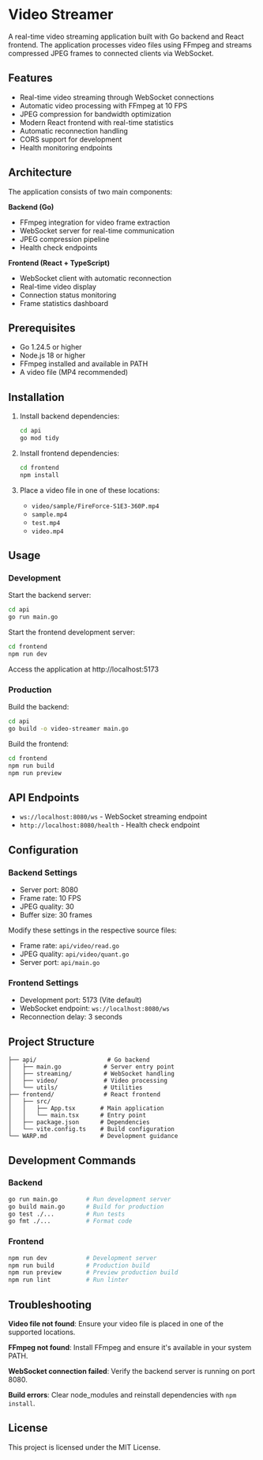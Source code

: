 # Video Streamer

A real-time video streaming application built with Go backend and React frontend. The application processes video files using FFmpeg and streams compressed JPEG frames to connected clients via WebSocket.

## Features

- Real-time video streaming through WebSocket connections
- Automatic video processing with FFmpeg at 10 FPS
- JPEG compression for bandwidth optimization
- Modern React frontend with real-time statistics
- Automatic reconnection handling
- CORS support for development
- Health monitoring endpoints

## Architecture

The application consists of two main components:

**Backend (Go)**
- FFmpeg integration for video frame extraction
- WebSocket server for real-time communication
- JPEG compression pipeline
- Health check endpoints

**Frontend (React + TypeScript)**
- WebSocket client with automatic reconnection
- Real-time video display
- Connection status monitoring
- Frame statistics dashboard

## Prerequisites

- Go 1.24.5 or higher
- Node.js 18 or higher
- FFmpeg installed and available in PATH
- A video file (MP4 recommended)

## Installation

1. Install backend dependencies:
   ```bash
   cd api
   go mod tidy
   ```

2. Install frontend dependencies:
   ```bash
   cd frontend
   npm install
   ```

3. Place a video file in one of these locations:
   - `video/sample/FireForce-S1E3-360P.mp4`
   - `sample.mp4`
   - `test.mp4`
   - `video.mp4`

## Usage

### Development

Start the backend server:
```bash
cd api
go run main.go
```

Start the frontend development server:
```bash
cd frontend
npm run dev
```

Access the application at http://localhost:5173

### Production

Build the backend:
```bash
cd api
go build -o video-streamer main.go
```

Build the frontend:
```bash
cd frontend
npm run build
npm run preview
```

## API Endpoints

- `ws://localhost:8080/ws` - WebSocket streaming endpoint
- `http://localhost:8080/health` - Health check endpoint

## Configuration

### Backend Settings

- Server port: 8080
- Frame rate: 10 FPS
- JPEG quality: 30
- Buffer size: 30 frames

Modify these settings in the respective source files:
- Frame rate: `api/video/read.go`
- JPEG quality: `api/video/quant.go`
- Server port: `api/main.go`

### Frontend Settings

- Development port: 5173 (Vite default)
- WebSocket endpoint: `ws://localhost:8080/ws`
- Reconnection delay: 3 seconds

## Project Structure

```
├── api/                    # Go backend
│   ├── main.go            # Server entry point
│   ├── streaming/         # WebSocket handling
│   ├── video/             # Video processing
│   └── utils/             # Utilities
├── frontend/              # React frontend
│   ├── src/
│   │   ├── App.tsx       # Main application
│   │   └── main.tsx      # Entry point
│   ├── package.json      # Dependencies
│   └── vite.config.ts    # Build configuration
└── WARP.md               # Development guidance
```

## Development Commands

### Backend
```bash
go run main.go        # Run development server
go build main.go      # Build for production
go test ./...         # Run tests
go fmt ./...          # Format code
```

### Frontend
```bash
npm run dev           # Development server
npm run build         # Production build
npm run preview       # Preview production build
npm run lint          # Run linter
```

## Troubleshooting

**Video file not found**: Ensure your video file is placed in one of the supported locations.

**FFmpeg not found**: Install FFmpeg and ensure it's available in your system PATH.

**WebSocket connection failed**: Verify the backend server is running on port 8080.

**Build errors**: Clear node_modules and reinstall dependencies with `npm install`.

## License

This project is licensed under the MIT License.